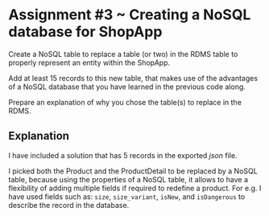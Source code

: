 # Assignment #3 ~ Creating a NoSQL database for ShopApp

Create a NoSQL table to replace a table (or two) in the RDMS table to properly represent an entity within the ShopApp.

Add at least 15 records to this new table, that makes use of the advantages of a NoSQL database that you have learned in the previous code along.

Prepare an explanation of why you chose the table(s) to replace in the RDMS.

## Explanation

I have included a solution that has 5 records in the exported *json* file.

I picked both the Product and the ProductDetail to be replaced by a NoSQL table, because using the properties of a NoSQL table, it allows to have a flexibility of adding multiple fields if required to redefine a product. For e.g. I have used fields such as: `size`, `size_variant`, `isNew`, and `isDangerous` to describe the record in the database.

